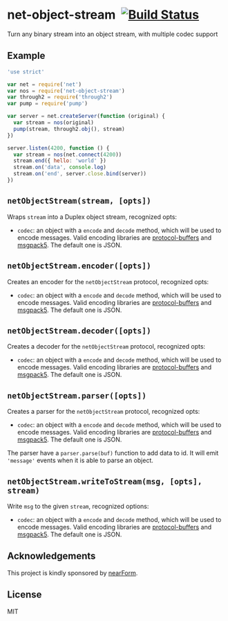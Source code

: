 # net-object-stream&nbsp;&nbsp;[![Build Status](https://travis-ci.org/mcollina/net-object-stream.png)](https://travis-ci.org/mcollina/net-object-stream)

Turn any binary stream into an object stream, with multiple codec support

## Example

```js
'use strict'

var net = require('net')
var nos = require('net-object-stream')
var through2 = require('through2')
var pump = require('pump')

var server = net.createServer(function (original) {
  var stream = nos(original)
  pump(stream, through2.obj(), stream)
})

server.listen(4200, function () {
  var stream = nos(net.connect(4200))
  stream.end({ hello: 'world' })
  stream.on('data', console.log)
  stream.on('end', server.close.bind(server))
})
```

## `netObjectStream(stream, [opts])`

Wraps `stream` into a Duplex object stream, recognized opts:

* `codec`: an object with a `encode` and `decode` method, which will
  be used to encode messages. Valid encoding libraries are
  [protocol-buffers](http://npm.im/protocol-buffers) and
  [msgpack5](http://npm.im/msgpack5). The default one is JSON.

## `netObjectStream.encoder([opts])`

Creates an encoder for the `netObjectStream` protocol, recognized opts:

* `codec`: an object with a `encode` and `decode` method, which will
  be used to encode messages. Valid encoding libraries are
  [protocol-buffers](http://npm.im/protocol-buffers) and
  [msgpack5](http://npm.im/msgpack5). The default one is JSON.

## `netObjectStream.decoder([opts])`

Creates a decoder for the `netObjectStream` protocol, recognized opts:

* `codec`: an object with a `encode` and `decode` method, which will
  be used to encode messages. Valid encoding libraries are
  [protocol-buffers](http://npm.im/protocol-buffers) and
  [msgpack5](http://npm.im/msgpack5). The default one is JSON.

## `netObjectStream.parser([opts])`

Creates a parser for the `netObjectStream` protocol, recognized opts:

* `codec`: an object with a `encode` and `decode` method, which will
  be used to encode messages. Valid encoding libraries are
  [protocol-buffers](http://npm.im/protocol-buffers) and
  [msgpack5](http://npm.im/msgpack5). The default one is JSON.

The parser have a `parser.parse(buf)` function to add data to id.
It will emit `'message'` events when it is able to parse an object.

## `netObjectStream.writeToStream(msg, [opts], stream)`

Write `msg` to the given `stream`, recognized options:

* `codec`: an object with a `encode` and `decode` method, which will
  be used to encode messages. Valid encoding libraries are
  [protocol-buffers](http://npm.im/protocol-buffers) and
  [msgpack5](http://npm.im/msgpack5). The default one is JSON.

## Acknowledgements

This project is kindly sponsored by [nearForm](http://nearform.com).

## License

MIT
